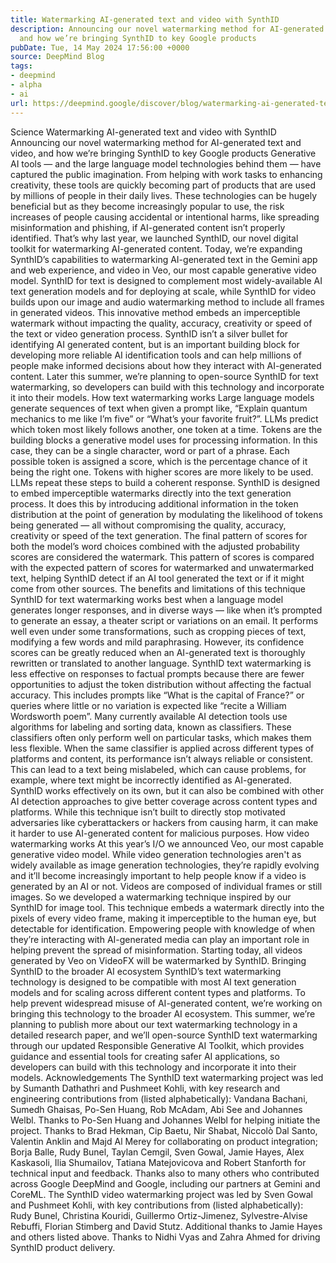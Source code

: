 ```yaml
---
title: Watermarking AI-generated text and video with SynthID
description: Announcing our novel watermarking method for AI-generated text and video,
  and how we’re bringing SynthID to key Google products
pubDate: Tue, 14 May 2024 17:56:00 +0000
source: DeepMind Blog
tags:
- deepmind
- alpha
- ai
url: https://deepmind.google/discover/blog/watermarking-ai-generated-text-and-video-with-synthid/
---
```


Science
Watermarking AI-generated text and video with SynthID
Announcing our novel watermarking method for AI-generated text and video, and how we’re bringing SynthID to key Google products
Generative AI tools — and the large language model technologies behind them — have captured the public imagination. From helping with work tasks to enhancing creativity, these tools are quickly becoming part of products that are used by millions of people in their daily lives.
These technologies can be hugely beneficial but as they become increasingly popular to use, the risk increases of people causing accidental or intentional harms, like spreading misinformation and phishing, if AI-generated content isn’t properly identified. That’s why last year, we launched SynthID, our novel digital toolkit for watermarking AI-generated content.
Today, we’re expanding SynthID’s capabilities to watermarking AI-generated text in the Gemini app and web experience, and video in Veo, our most capable generative video model.
SynthID for text is designed to complement most widely-available AI text generation models and for deploying at scale, while SynthID for video builds upon our image and audio watermarking method to include all frames in generated videos. This innovative method embeds an imperceptible watermark without impacting the quality, accuracy, creativity or speed of the text or video generation process.
SynthID isn’t a silver bullet for identifying AI generated content, but is an important building block for developing more reliable AI identification tools and can help millions of people make informed decisions about how they interact with AI-generated content. Later this summer, we’re planning to open-source SynthID for text watermarking, so developers can build with this technology and incorporate it into their models.
How text watermarking works
Large language models generate sequences of text when given a prompt like, “Explain quantum mechanics to me like I’m five” or “What’s your favorite fruit?”. LLMs predict which token most likely follows another, one token at a time.
Tokens are the building blocks a generative model uses for processing information. In this case, they can be a single character, word or part of a phrase. Each possible token is assigned a score, which is the percentage chance of it being the right one. Tokens with higher scores are more likely to be used. LLMs repeat these steps to build a coherent response.
SynthID is designed to embed imperceptible watermarks directly into the text generation process. It does this by introducing additional information in the token distribution at the point of generation by modulating the likelihood of tokens being generated — all without compromising the quality, accuracy, creativity or speed of the text generation.
The final pattern of scores for both the model’s word choices combined with the adjusted probability scores are considered the watermark. This pattern of scores is compared with the expected pattern of scores for watermarked and unwatermarked text, helping SynthID detect if an AI tool generated the text or if it might come from other sources.
The benefits and limitations of this technique
SynthID for text watermarking works best when a language model generates longer responses, and in diverse ways — like when it’s prompted to generate an essay, a theater script or variations on an email.
It performs well even under some transformations, such as cropping pieces of text, modifying a few words and mild paraphrasing. However, its confidence scores can be greatly reduced when an AI-generated text is thoroughly rewritten or translated to another language.
SynthID text watermarking is less effective on responses to factual prompts because there are fewer opportunities to adjust the token distribution without affecting the factual accuracy. This includes prompts like “What is the capital of France?” or queries where little or no variation is expected like “recite a William Wordsworth poem”.
Many currently available AI detection tools use algorithms for labeling and sorting data, known as classifiers. These classifiers often only perform well on particular tasks, which makes them less flexible. When the same classifier is applied across different types of platforms and content, its performance isn’t always reliable or consistent. This can lead to a text being mislabeled, which can cause problems, for example, where text might be incorrectly identified as AI-generated.
SynthID works effectively on its own, but it can also be combined with other AI detection approaches to give better coverage across content types and platforms. While this technique isn’t built to directly stop motivated adversaries like cyberattackers or hackers from causing harm, it can make it harder to use AI-generated content for malicious purposes.
How video watermarking works
At this year’s I/O we announced Veo, our most capable generative video model. While video generation technologies aren't as widely available as image generation technologies, they’re rapidly evolving and it’ll become increasingly important to help people know if a video is generated by an AI or not.
Videos are composed of individual frames or still images. So we developed a watermarking technique inspired by our SynthID for image tool. This technique embeds a watermark directly into the pixels of every video frame, making it imperceptible to the human eye, but detectable for identification.
Empowering people with knowledge of when they’re interacting with AI-generated media can play an important role in helping prevent the spread of misinformation. Starting today, all videos generated by Veo on VideoFX will be watermarked by SynthID.
Bringing SynthID to the broader AI ecosystem
SynthID’s text watermarking technology is designed to be compatible with most AI text generation models and for scaling across different content types and platforms. To help prevent widespread misuse of AI-generated content, we’re working on bringing this technology to the broader AI ecosystem.
This summer, we’re planning to publish more about our text watermarking technology in a detailed research paper, and we’ll open-source SynthID text watermarking through our updated Responsible Generative AI Toolkit, which provides guidance and essential tools for creating safer AI applications, so developers can build with this technology and incorporate it into their models.
Acknowledgements
The SynthID text watermarking project was led by Sumanth Dathathri and Pushmeet Kohli, with key research and engineering contributions from (listed alphabetically): Vandana Bachani, Sumedh Ghaisas, Po-Sen Huang, Rob McAdam, Abi See and Johannes Welbl.
Thanks to Po-Sen Huang and Johannes Welbl for helping initiate the project. Thanks to Brad Hekman, Cip Baetu, Nir Shabat, Niccolò Dal Santo, Valentin Anklin and Majd Al Merey for collaborating on product integration; Borja Balle, Rudy Bunel, Taylan Cemgil, Sven Gowal, Jamie Hayes, Alex Kaskasoli, Ilia Shumailov, Tatiana Matejovicova and Robert Stanforth for technical input and feedback. Thanks also to many others who contributed across Google DeepMind and Google, including our partners at Gemini and CoreML.
The SynthID video watermarking project was led by Sven Gowal and Pushmeet Kohli, with key contributions from (listed alphabetically): Rudy Bunel, Christina Kouridi, Guillermo Ortiz-Jimenez, Sylvestre-Alvise Rebuffi, Florian Stimberg and David Stutz. Additional thanks to Jamie Hayes and others listed above.
Thanks to Nidhi Vyas and Zahra Ahmed for driving SynthID product delivery.